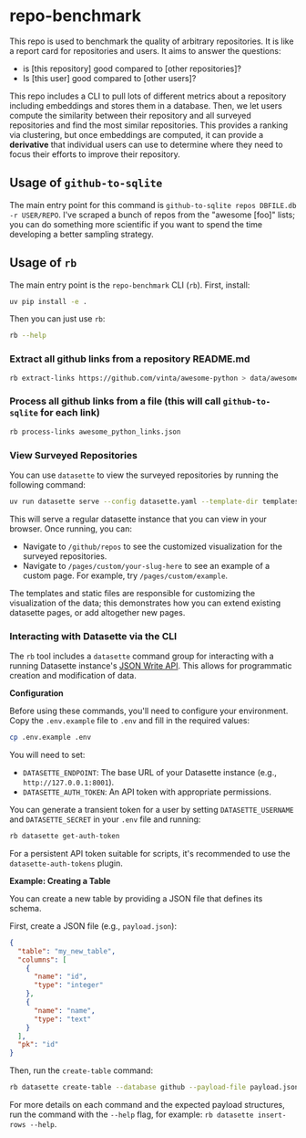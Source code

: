 # repo-benchmark

This repo is used to benchmark the quality of arbitrary repositories. It is like a report card for repositories and users. It aims to answer the questions:

- is [this repository] good compared to [other repositories]?
- Is [this user] good compared to [other users]?

This repo includes a CLI to pull lots of different metrics about a repository including embeddings and stores them in a database. Then, we let users compute the similarity between their repository and all surveyed repositories and find the most similar repositories. This provides a ranking via clustering, but once embeddings are computed, it can provide a **derivative** that individual users can use to determine where they need to focus their efforts to improve their repository.

## Usage of `github-to-sqlite`

The main entry point for this command is `github-to-sqlite repos DBFILE.db -r USER/REPO`. I've scraped a bunch of repos from the "awesome [foo]" lists; you can do something more scientific if you want to spend the time developing a better sampling strategy.

## Usage of `rb`

The main entry point is the `repo-benchmark` CLI (`rb`). First, install:

```bash
uv pip install -e .
```

Then you can just use `rb`:

```bash
rb --help
```

### Extract all github links from a repository README.md

```bash
rb extract-links https://github.com/vinta/awesome-python > data/awesome_python_links.json
```

### Process all github links from a file (this will call `github-to-sqlite` for each link)

```bash
rb process-links awesome_python_links.json
```

### View Surveyed Repositories

You can use `datasette` to view the surveyed repositories by running the following command:

```bash
uv run datasette serve --config datasette.yaml --template-dir templates --static assets:static github.db
```

This will serve a regular datasette instance that you can view in your browser.
Once running, you can:

- Navigate to `/github/repos` to see the customized visualization for the surveyed repositories.
- Navigate to `/pages/custom/your-slug-here` to see an example of a custom page. For example, try `/pages/custom/example`.

The templates and static files are responsible for customizing the visualization of the data; this demonstrates how you can extend existing datasette pages, or add altogether new pages.

### Interacting with Datasette via the CLI

The `rb` tool includes a `datasette` command group for interacting with a running Datasette instance's [JSON Write API](https://docs.datasette.io/en/latest/json_api.html#the-json-write-api). This allows for programmatic creation and modification of data.

**Configuration**

Before using these commands, you'll need to configure your environment. Copy the `.env.example` file to `.env` and fill in the required values:

```bash
cp .env.example .env
```

You will need to set:

- `DATASETTE_ENDPOINT`: The base URL of your Datasette instance (e.g., `http://127.0.0.1:8001`).
- `DATASETTE_AUTH_TOKEN`: An API token with appropriate permissions.

You can generate a transient token for a user by setting `DATASETTE_USERNAME` and `DATASETTE_SECRET` in your `.env` file and running:

```bash
rb datasette get-auth-token
```

For a persistent API token suitable for scripts, it's recommended to use the `datasette-auth-tokens` plugin.

**Example: Creating a Table**

You can create a new table by providing a JSON file that defines its schema.

First, create a JSON file (e.g., `payload.json`):

```json
{
  "table": "my_new_table",
  "columns": [
    {
      "name": "id",
      "type": "integer"
    },
    {
      "name": "name",
      "type": "text"
    }
  ],
  "pk": "id"
}
```

Then, run the `create-table` command:

```bash
rb datasette create-table --database github --payload-file payload.json
```

For more details on each command and the expected payload structures, run the command with the `--help` flag, for example: `rb datasette insert-rows --help`.
